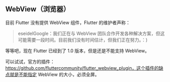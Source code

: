 
## WebView（浏览器）
目前 Flutter 没有提供 WebView 组件，Flutter 的维护者声称：

> eseidelGoogle：我们正在与 WebView 团队合作开发各种解决方案，但这可能需要一段时间。目前我们没有时间估计，但我们正在努力。：)

等等吧，现在 Flutter 已经到了 1.0 版本，但是还是不能支持 WebView。

可以试试，官方的插件：https://github.com/fluttercommunity/flutter_webview_plugin，这个插件的缺点就是不能指定 WebView 的大小，必须全屏。